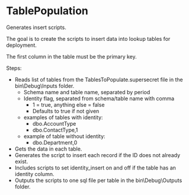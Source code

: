 # TablePopulation
Generates insert scripts.

The goal is to create the scripts to insert data into lookup tables for deployment.

The first column in the table must be the primary key.

Steps:
* Reads list of tables from the TablesToPopulate.supersecret file in the bin\Debug\Inputs folder.
    * Schema name and table name, separated by period
    * Identity flag, separated from schema/table name with comma
        * 1 = true, anything else = false
        * Defaults to true if not given
    * examples of tables with identity:
       * dbo.AccountType
       * dbo.ContactType,1
    * example of table without identity:
       * dbo.Department,0
* Gets the data in each table.
* Generates the script to insert each record if the ID does not already exist.
* Includes scripts to set identity_insert on and off if the table has an identity column.
* Outputs the scripts to one sql file per table in the bin\Debug\Outputs folder.
